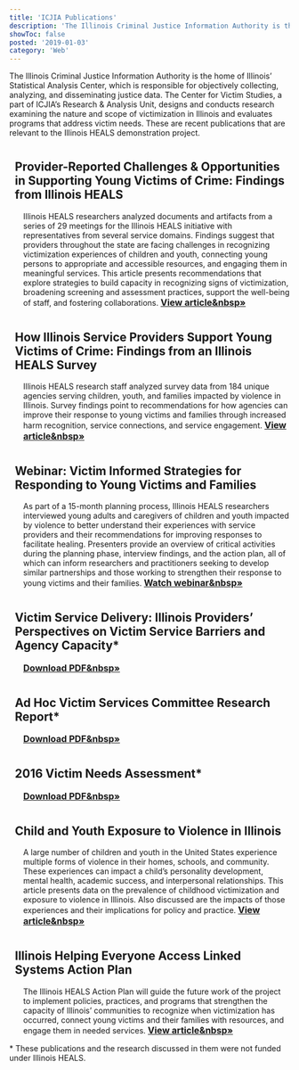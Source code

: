```yaml
---
title: 'ICJIA Publications'
description: 'The Illinois Criminal Justice Information Authority is the home of Illinois’ Statistical Analysis Center, which is responsible for objectively collecting, analyzing, and disseminating justice data. The Center for Victim Studies, a part of ICJIA’s Research & Analysis Unit, designs and conducts research examining the nature and scope of victimization in Illinois and evaluates programs that address victim needs. These are recent publications that are relevant to the Illinois HEALS demonstration project.'
showToc: false
posted: '2019-01-03'
category: 'Web'
---
```


<style>

h2 {
  margin-left: 10px;
  margin-top: 40px !important;
  
}
h2 + p {
  margin-left: 25px;
}


a{font-weight: bold; font-size: 16px;}
</style>

The Illinois Criminal Justice Information Authority is the home of Illinois’ Statistical Analysis Center, which is responsible for objectively collecting, analyzing, and disseminating justice data. The Center for Victim Studies, a part of ICJIA’s Research & Analysis Unit, designs and conducts research examining the nature and scope of victimization in Illinois and evaluates programs that address victim needs. These are recent publications that are relevant to the Illinois HEALS demonstration project.

## Provider-Reported Challenges & Opportunities in Supporting Young Victims of Crime: Findings from Illinois HEALS

Illinois HEALS researchers analyzed documents and artifacts from a series of 29 meetings for the Illinois HEALS initiative with representatives from several service domains. Findings suggest that providers throughout the state are facing challenges in recognizing victimization experiences of children and youth, connecting young persons to appropriate and accessible resources, and engaging them in meaningful services. This article presents recommendations that explore strategies to build capacity in recognizing signs of victimization, broadening screening and assessment practices, support the well-being of staff, and fostering collaborations. [View article&nbsp&raquo;](https://icjia.illinois.gov/researchhub/articles/provider-reported-challenges-and-opportunities-in-supporting-young-victims-of-crime)

## How Illinois Service Providers Support Young Victims of Crime: Findings from an Illinois HEALS Survey

Illinois HEALS research staff analyzed survey data from 184 unique agencies serving children, youth, and families impacted by violence in Illinois. Survey findings point to recommendations for how agencies can improve their response to young victims and families through increased harm recognition, service connections, and service engagement. [View article&nbsp&raquo;](https://icjia.illinois.gov/researchhub/articles/how-illinois-service-providers-support-young-victims-of-crime-findings-from-an-illinois-heals-survey)

## Webinar: Victim Informed Strategies for Responding to Young Victims and Families

As part of a 15-month planning process, Illinois HEALS researchers interviewed young adults and caregivers of children and youth impacted by violence to better understand their experiences with service providers and their recommendations for improving responses to facilitate healing. Presenters provide an overview of critical activities during the planning phase, interview findings, and the action plan, all of which can inform researchers and practitioners seeking to develop similar partnerships and those working to strengthen their response to young victims and their families. [Watch webinar&nbsp&raquo;](https://www.youtube.com/watch?v=O87SVzBFbk8)

## Victim Service Delivery: Illinois Providers’ Perspectives on Victim Service Barriers and Agency Capacity\*

[Download PDF&nbsp&raquo;](https://archive.icjia-api.cloud/files/icjia/researchhub/Illinois_Victim_Service_Delivery_Capacity_020618-191011T20093509.pdf)

## Ad Hoc Victim Services Committee Research Report\*

[Download PDF&nbsp&raquo;](https://archive.icjia-api.cloud/files/icjia/articles/ICJIA_FINAL_AdHocReport_VictimServices_012717.pdf)

## 2016 Victim Needs Assessment\*

[Download PDF&nbsp&raquo;](https://archive.icjia-api.cloud/files/icjia/articles/2016_ICJIA_Victim_Needs_Assessment_Summary_Report.pdf)

## Child and Youth Exposure to Violence in Illinois

A large number of children and youth in the United States experience multiple forms of violence in their homes, schools, and community. These experiences can impact a child’s personality development, mental health, academic success, and interpersonal relationships. This article presents data on the prevalence of childhood victimization and exposure to violence in Illinois. Also discussed are the impacts of those experiences and their implications for policy and practice. [View article&nbsp&raquo;](https://icjia.illinois.gov/researchhub/articles/child-and-youth-exposure-to-violence-in-illinois)

## Illinois Helping Everyone Access Linked Systems Action Plan

The Illinois HEALS Action Plan will guide the future work of the project to implement policies, practices, and programs that strengthen the capacity of Illinois’ communities to recognize when victimization has occurred, connect young victims and their families with resources, and engage them in needed services. [View article&nbsp&raquo;](https://icjia.illinois.gov/researchhub/articles/illinois-helping-everyone-access-linked-systems-action-plan)

\* These publications and the research discussed in them were not funded under Illinois HEALS.
